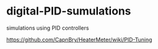 # digital-PID-sumulations
simulations using PID controllers

https://github.com/CapnBry/HeaterMeter/wiki/PID-Tuning

